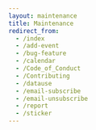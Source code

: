 ```yaml
---
layout: maintenance
title: Maintenance
redirect_from: 
  - /index
  - /add-event
  - /bug-feature
  - /calendar
  - /Code_of_Conduct
  - /Contributing
  - /datause
  - /email-subscribe
  - /email-unsubscribe
  - /report
  - /sticker
---
```

<!--- Remember to adjust target date/time on Line 381 of _layouts/maintenance.html --->

<!--- To set-up maintenance mode, add    (1) to the YAML above.
      To remove maintenance mode, remove (1) from the YAML above. --->

<!--- (1)
redirect_from: 
  - /index
  - /add-event
  - /bug-feature
  - /calendar
  - /Code_of_Conduct
  - /Contributing
  - /datause
  - /email-subscribe
  - /email-unsubscribe
  - /report
  - /sticker
--->
